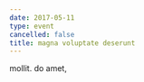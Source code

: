 ```yaml
---
date: 2017-05-11
type: event
cancelled: false
title: magna voluptate deserunt
---
```

mollit. do amet,